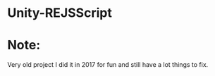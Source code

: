 # Unity-REJSScript
# Note:
Very old project I did it in 2017 for fun and still have a lot things to fix.
